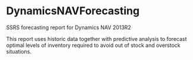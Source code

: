 # DynamicsNAVForecasting
SSRS forecasting report for Dynamics NAV 2013R2

This report uses historic data together with predictive analysis to forecast optimal levels of inventory required to avoid out of stock and overstock situations. 
